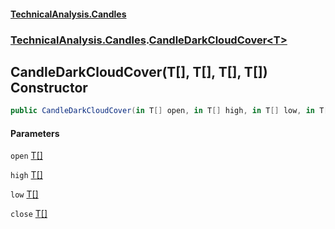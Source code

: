 #### [TechnicalAnalysis.Candles](TechnicalAnalysis.Candles.md 'TechnicalAnalysis.Candles')
### [TechnicalAnalysis.Candles](TechnicalAnalysis.Candles.md#TechnicalAnalysis.Candles 'TechnicalAnalysis.Candles').[CandleDarkCloudCover&lt;T&gt;](CandleDarkCloudCover_T_.md 'TechnicalAnalysis.Candles.CandleDarkCloudCover<T>')

## CandleDarkCloudCover(T[], T[], T[], T[]) Constructor

```csharp
public CandleDarkCloudCover(in T[] open, in T[] high, in T[] low, in T[] close);
```
#### Parameters

<a name='TechnicalAnalysis.Candles.CandleDarkCloudCover_T_.CandleDarkCloudCover(T[],T[],T[],T[]).open'></a>

`open` [T](CandleDarkCloudCover_T_.md#TechnicalAnalysis.Candles.CandleDarkCloudCover_T_.T 'TechnicalAnalysis.Candles.CandleDarkCloudCover<T>.T')[[]](https://docs.microsoft.com/en-us/dotnet/api/System.Array 'System.Array')

<a name='TechnicalAnalysis.Candles.CandleDarkCloudCover_T_.CandleDarkCloudCover(T[],T[],T[],T[]).high'></a>

`high` [T](CandleDarkCloudCover_T_.md#TechnicalAnalysis.Candles.CandleDarkCloudCover_T_.T 'TechnicalAnalysis.Candles.CandleDarkCloudCover<T>.T')[[]](https://docs.microsoft.com/en-us/dotnet/api/System.Array 'System.Array')

<a name='TechnicalAnalysis.Candles.CandleDarkCloudCover_T_.CandleDarkCloudCover(T[],T[],T[],T[]).low'></a>

`low` [T](CandleDarkCloudCover_T_.md#TechnicalAnalysis.Candles.CandleDarkCloudCover_T_.T 'TechnicalAnalysis.Candles.CandleDarkCloudCover<T>.T')[[]](https://docs.microsoft.com/en-us/dotnet/api/System.Array 'System.Array')

<a name='TechnicalAnalysis.Candles.CandleDarkCloudCover_T_.CandleDarkCloudCover(T[],T[],T[],T[]).close'></a>

`close` [T](CandleDarkCloudCover_T_.md#TechnicalAnalysis.Candles.CandleDarkCloudCover_T_.T 'TechnicalAnalysis.Candles.CandleDarkCloudCover<T>.T')[[]](https://docs.microsoft.com/en-us/dotnet/api/System.Array 'System.Array')